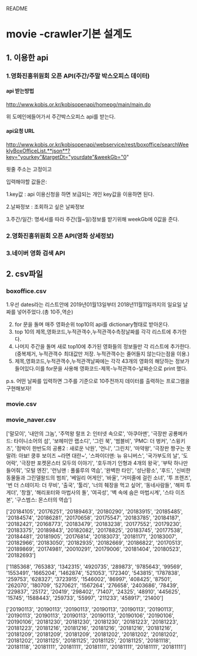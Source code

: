 README

# movie -crawler기본 설계도

## 1. 이용한 api

### 1.영화진흥위원회 오픈 API(주간/주말 박스오피스 데이터)

#### api 받는방법

http://www.kobis.or.kr/kobisopenapi/homepg/main/main.do

위 도메인에들어가서 주간박스오피스 api를 받는다.



#### api요청 URL

http://www.kobis.or.kr/kobisopenapi/webservice/rest/boxoffice/searchWeeklyBoxOfficeList.**json**?key="yourkey"&targetDt="yourdate"&weekGb="0"

윗줄 주소는 고정이고

입력해야할 값들은: 

1.key값 : api 이용신청을 하면 보급되는 개인 key값을 이용하면 된다.

2.날짜정보 : 조회하고 싶은 날짜정보

3.주간/일간: 명세서를 따라 주간(월~일)정보를 받기위해 weekGb에 0값을 준다.



### 2.영화진흥위원회 오픈 API(영화 상세정보)

### 3.네이버 영화 검색 API

## 2. csv파일

### boxoffice.csv

1.우선 dates라는 리스트안에 2019년01월13일부터 2018년11월11일까지의 일요일 날짜를 넣어주었다.(총 10주,역순)

2. for 문을 돌며 매주 영화순위 top10의 api를 dictionary형태로 받아온다.
3. top 10의 제목,영화코드,누적관객수,누적관객수측정날짜를 각각 리스트에 추가한다.
4. 나머지 주간을 돌며 새로 top10에 추가된 영화들의 정보들만 각 리스트에 추가한다.(중복제거, 누적관객수 최대값만 저장. 누적관객수는 줄어들지 않는다는점을 이용.)
5. 제목,영화코드,누적관객수,누적관객날짜에는 각각 43개의 영화의 해당하는 정보가 들어있다.이를 for문을 사용해 영화코드-제목-누적관객수-날짜순으로 print 했다.



p.s. 어떤 날짜를 입력하면 그주를 기준으로 10주전까지 데이터를 출력하는 프로그램을 구현해보자!

### movie.csv

### movie_naver.csv



















['말모이', '내안의 그놈', '주먹왕 랄프 2: 인터넷 속으로', '아쿠아맨', '극장판 공룡메카드: 타이니소어의 섬', '보헤미안 랩소디', '그린 북', '범블비', 'PMC: 더 벙커', '스윙키즈', '점박이 한반도의 공룡2 : 새로운 낙원', '언니', '그린치', '마약왕', '극장판 짱구는 못말려: 아뵤! 쿵후 보이즈 ~라면 대란~', '스파이더맨: 뉴 유니버스', '국가부도의 날', '도어락', '극장판 포켓몬스터 모두의 이야기', '호두까기 인형과 4개의 왕국', '부탁 하나만 들어줘', '모털 엔진', '런닝맨 : 풀룰루의 역습', '완벽한 타인', '성난황소', '후드', '신비한 동물들과 그린델왈드의 범죄', '베일리 어게인', '바울', '거미줄에 걸린 소녀', '투 프렌즈', '번 더 스테이지: 더 무비', '출국', '툴리', '너의 췌장을 먹고 싶어', '동네사람들', '해피 투게더', '창궐', '해리포터와 마법사의 돌', '여곡성', '벽 속에 숨은 마법시계', '스타 이즈 본', '구스범스: 몬스터의 역습']

['20184105', '20176251', '20189463', '20180290', '20183915', '20185485', '20184574', '20186281', '20170658', '20175547', '20183785', '20184187', '20182421', '20168773', '20183479', '20183238', '20177552', '20179230', '20183375', '20189843', '20182082', '20178825', '20183745', '20177538', '20184481', '20181905', '20176814', '20183073', '20181171', '20183007', '20182966', '20183050', '20182935', '20182669', '20186822', '20170513', '20189869', '20174981', '20010291', '20179006', '20181404', '20180523', '20182693']

['1185368', '765383', '1342315', '4920735', '289873', '9785643', '99569', '1553491', '1665204', '1462874', '521053', '172340', '543815', '1787838', '259753', '628327', '3723915', '1546002', '86997', '408425', '87501', '262070', '180709', '5270621', '1567264', '276658', '2403686', '78439', '229837', '25172', '20419', '298402', '71407', '24325', '48910', '445625', '15745', '1588443', '259733', '55997', '211233', '458917', '21400']

['20190113', '20190113', '20190113', '20190113', '20190113', '20190113', '20190113', '20190113', '20190113', '20190113', '20190106', '20190106', '20190106', '20181230', '20181230', '20181230', '20181223', '20181223', '20181223', '20181216', '20181216', '20181216', '20181216', '20181216', '20181209', '20181209', '20181209', '20181202', '20181202', '20181202', '20181202', '20181125', '20181125', '20181125', '20181125', '20181118', '20181118', '20181111', '20181111', '20181111', '20181111', '20181111', '20181111']

































